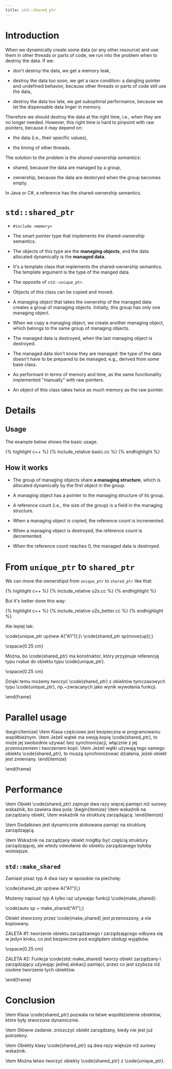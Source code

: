 ```yaml
---
title: std::shared_ptr
---
```


# Introduction

When we dynamically create some data (or any other resource) and use
them in other threads or parts of code, we run into the problem when
to destroy the data.  If we:

* don't destroy the data, we get a memory leak,

* destroy the data too soon, we get a race condition: a dangling
  pointer and undefined behavior, because other threads or parts of
  code still use the data,

* destroy the data too late, we get suboptimal performance, because we
  let the dispensable data linger in memory.

Therefore we should destroy the data at the right time, i.e., when
they are no longer needed.  However, this right time is hard to
pinpoint with raw pointers, because it may depend on:

* the data (i.e., their specific values),

* the timing of other threads.

The solution to the problem is the *shared-ownership semantics*:

* shared, because the data are managed by a group,

* ownership, because the data are destoryed when the group becomes
  empty.

In Java or C#, a reference has the shared-ownership semantics.

# `std::shared_ptr`

* `#include <memory>`

* The smart pointer type that implements the shared-ownership
  semantics.

* The objects of this type are the **managing objects**, and the data
  allocated dynamically is the **managed data**.

* It's a template class that implements the shared-ownership
  semantics.  The template argument is the type of the manged data.

* The opposite of `std::unique_ptr`.

* Objects of this class can be copied and moved.

* A managing object that takes the ownership of the managed data
  creates a group of managing objects.  Initially, this group has only
  one managing object.

* When we copy a managing object, we create another managing object,
  which belongs to the same group of managing objects.

* The managed data is destroyed, when the last managing object is
  destroyed.

* The managed data don't know they are managed: the type of the data
  doesn't have to be prepared to be managed, e.g., derived from some
  base class.

* As performant in terms of memory and time, as the same functionality
  implemented "manually" with raw pointers.

* An object of this class takes twice as much memory as the raw
  pointer.

# Details

## Usage

The example below shows the basic usage.

{% highlight c++ %}
{% include_relative basic.cc %}
{% endhighlight %}

## How it works

* The group of managing objects share **a managing structure**, which
  is allocated dynamically by the first object in the group.

* A managing object has a pointer to the managing structure of its
  group.

* A reference count (i.e., the size of the group) is a field in the
  managing structure.

* When a managing object is copied, the reference count is
  incremented.

* When a managing object is destroyed, the reference count is
  decremented.

* When the reference count reaches 0, the managed data is destroyed.

# From `unique_ptr` to `shared_ptr`

We can move the ownershipd from `unique_ptr` to `shared_ptr` like
that:

{% highlight c++ %}
{% include_relative u2s.cc %}
{% endhighlight %}

But it's better done this way:

{% highlight c++ %}
{% include_relative u2s_better.cc %}
{% endhighlight %}

  
  Ale lepiej tak:
  
  \code{unique_ptr<A> up(new A("A1"));}\\
  \code{shared_ptr<A> sp(move(up));}

  \vspace{0.25 cm}

  Można, bo \code{shared_ptr<T>} ma konstruktor, który przyjmuje
  referencję typu rvalue do obiektu typu \code{unique_ptr<T>}.

  \vspace{0.25 cm}

  Dzięki temu możemy tworzyć \code{shared_ptr<T>} z obiektów
  tymczasowych typu \code{unique_ptr<T>}, np.~zwracanych jako wynik
  wywołania funkcji.

\end{frame}

# Parallel usage

  \begin{itemize}
    \item Klasa częściowo jest bezpieczna w programowaniu
      współbieżnym.
    \item Jeżeli wątek ma swoją kopię \code{shared_ptr}, to może jej
      swobodnie używać bez synchronizacji, włącznie z jej
      przenoszeniem i tworzeniem kopii.
    \item Jeżeli wątki używają tego samego obiektu \code{shared_ptr},
      to muszą synchronizować działania, jeżeli obiekt jest zmieniany.
  \end{itemize}

\end{frame}

# Performance

  \item Obiekt \code{shared_ptr} zajmuje dwa razy więcej pamięci niż
    surowy wskaźnik, bo zawiera dwa pola:
    \begin{itemize}
    \item wskaźnik na zarządzany obiekt,
    \item wskaźnik na strukturę zarządającą.
    \end{itemize}

\item Dodatkowo jest dynamicznie alokowana pamięć na strukturę
    zarządzającą.

\item Wskaźnik na zarządzany obiekt mógłby być częścią struktury
    zarządzającej, ale wtedy odwołanie do obiektu zarządzanego byłoby
    wolniejsze.
  
## `std::make_shared`

  Zamiast pisać typ A dwa razy w sposobie na piechotę:

  \code{shared_ptr<A> sp(new A("A1"));}

  Możemy napisać typ A tylko raz używając funkcji \code{make_shared}:
  
  \code{auto sp = make_shared<A>("A1");}

  Obiekt stworzony przez \code{make_shared} jest przenoszony, a nie
  kopiowany.

  ZALETA \#1: tworzenie obiektu zarządzanego i zarządzającego odbywa
  się w jedyn kroku, co jest bezpieczne pod względem obsługi wyjątków.

  \vspace{0.25 cm}

  ZALETA \#2: Funkcja \code{std::make_shared} tworzy obiekt zarządzany i
  zarządzający używając jednej alokacji pamięci, przez co jest szybsza
  niż osobne tworzenie tych obiektów.

\end{frame}

# Conclusion

\item Klasa \code{shared_ptr<T>} pozwala na łatwe współdzielenie
    obiektów, które były stworzone dynamicznie.

\item Główne zadanie: zniszczyć obiekt zarządzany, kiedy nie jest
    już potrzebny.

\item Obiekty klasy \code{shared_ptr<T>} są dwa razy większe niż
    surowy wskaźnik.

\item Można łatwo tworzyć obiekty \code{shared_ptr<T>} z
    \code{unique_ptr<T>}.

<!-- LocalWords:  -->
